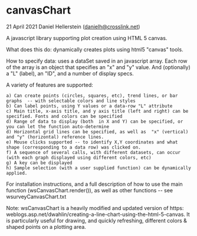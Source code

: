 # canvasChart

21 April 2021
Daniel Hellerstein (danielh@crosslink.net)

A javascript library supporting plot creation using HTML 5 canvas.

What does this do: dynamically creates plots  using html5 "canvas" tools.

 How to specify data: uses a dataSet saved in an javascript array. Each row of the array is an object that specifies
                      an "x" and "y" value.   And (optionally) a "L" (label), an "ID", and a number of display specs.

  A variety of features are supported:

    a) Can create points (circles, squares, etc), trend lines, or bar graphs  -- with selectable colors and line styles
    b) Can label points, using Y values or a data-row "L" attribute
    c) Main title, x-axis title, and y axis title (left and right) can be specified. Fonts and colors can be specified
    d) Range of data to display (both  in X and Y) can be specified, or you can let the function auto-determine
    d) Horizontal grid lines can be specified, as well as  "x" (vertical) and "y" (horizontal) reference lines.
    e) Mouse clicks supported -- to identify X,Y coordinates and what shape (corresponding to a data row) was clicked on.
    f) A sequence of several calls, with different datasets, can occur (with each graph displayed using different colors, etc)
    g) A key can be displayed
    h) Sample selection (with a user supplied function) can be dynamically applied.

For installation instructions, and a full description of how to use the main function (wsCanvasChart.render()), as well as other functions --
see wsurveyCanvasChart.txt 

Note: wsCanvasChart is a heavily modified and updated version of https: weblogs.asp.net/dwahlin/creating-a-line-chart-using-the-html-5-canvas.
It is particularly useful for drawing, and quickly refreshing, different colors & shaped points on a plotting area.
